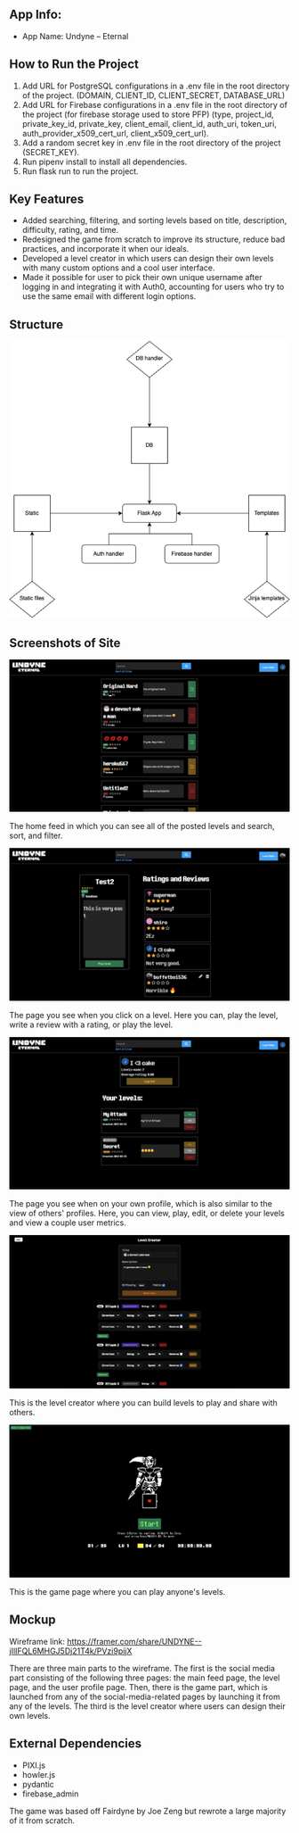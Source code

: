 ## App Info:

* App Name: Undyne – Eternal

## How to Run the Project

1. Add URL for PostgreSQL configurations in a .env file in the root directory of the project.
(DOMAIN, CLIENT_ID, CLIENT_SECRET, DATABASE_URL)
2. Add URL for Firebase configurations in a .env file in the root directory of the project (for firebase storage used to store PFP) 
(type, project_id, private_key_id, private_key, client_email, client_id, auth_uri, token_uri, auth_provider_x509_cert_url, client_x509_cert_url).
3. Add a random secret key in .env file in the root directory of the project (SECRET_KEY).
4. Run pipenv install to install all dependencies.
5. Run flask run to run the project.

## Key Features

* Added searching, filtering, and sorting levels based on title, description, difficulty, rating, and time.
* Redesigned the game from scratch to improve its structure, reduce bad practices, and incorporate it when our ideals.
* Developed a level creator in which users can design their own levels with many custom options and a cool user interface.
* Made it possible for user to pick their own unique username after logging in and integrating it with Auth0, accounting for users who try to use the same email with different login options.

## Structure
![structure](static/readme/structure.png)


## Screenshots of Site

![home](static/readme/home.png)

The home feed in which you can see all of the posted levels and search, sort, and filter.

![level](static/readme/level.png)

The page you see when you click on a level. Here you can, play the level, write a review with a rating, or play the level.

![user](static/readme/user.png)

The page you see when on your own profile, which is also similar to the view of others' profiles. Here, you can view, play, edit, or delete your levels and view a couple user metrics.

![creator](static/readme/creator.png)

This is the level creator where you can build levels to play and share with others.

![game](static/readme/game.png)

This is the game page where you can play anyone's levels.

## Mockup

Wireframe link: https://framer.com/share/UNDYNE--jIlIFQL6MHGJ5Dj21T4k/PVzi9pijX

There are three main parts to the wireframe. The first is the social media part consisting of the following three pages: the main feed page, the level page, and the user profile page. Then, there is the game part, which is launched from any of the social-media-related pages by launching it from any of the levels. The third is the level creator where users can design their own levels.

## External Dependencies

* PIXI.js
* howler.js
* pydantic
* firebase_admin


The game was based off Fairdyne by Joe Zeng but rewrote a large majority of it from scratch.
